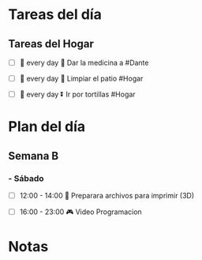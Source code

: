 # Tareas del día

## Tareas del Hogar 
- [ ] 🔁 every day 🔺 Dar la medicina a #Dante 
- [ ] 🔁 every day 🔽  Limpiar el patio #Hogar
- [ ] 🔁 every day ⏬  Ir por tortillas #Hogar 


# Plan del día

## Semana B

### -  Sábado

- [ ] 12:00 - 14:00 📂 Preparara archivos para imprimir (3D) 
- [ ] 16:00 - 23:00 🎮 Video Programacion 



# Notas
